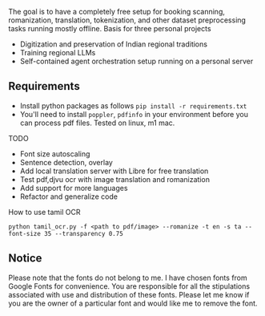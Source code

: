 The goal is to have a completely free setup for booking scanning, romanization, translation, tokenization, and other dataset preprocessing tasks running mostly offline. Basis for three personal projects
- Digitization and preservation of Indian regional traditions
- Training regional LLMs
- Self-contained agent orchestration setup running on a personal server

## Requirements
- Install python packages as follows
`pip install -r requirements.txt`
- You'll need to install `poppler`, `pdfinfo` in your environment before you can process pdf files. Tested on linux, m1 mac.

TODO
- Font size autoscaling
- Sentence detection, overlay
- Add local translation server with Libre for free translation
- Test pdf,djvu ocr with image translation and romanization
- Add support for more languages
- Refactor and generalize code

How to use tamil OCR
```
python tamil_ocr.py -f <path to pdf/image> --romanize -t en -s ta --font-size 35 --transparency 0.75
```

## Notice
Please note that the fonts do not belong to me. I have chosen fonts from Google Fonts for convenience. You are responsible for all the stipulations associated with use and distribution of these fonts. Please let me know if you are the owner of a particular font and would like me to remove the font.